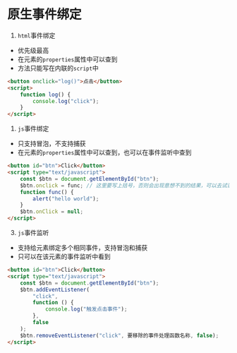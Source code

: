 # 原生事件绑定

1. `html`事件绑定

-   优先级最高
-   在元素的`properties`属性中可以查到
-   方法只能写在内联的`script`中

```html
<button onclick="log()">点击</button>
<script>
    function log() {
        console.log("click");
    }
</script>
```

1. `js`事件绑定

-   只支持冒泡，不支持捕获
-   在元素的`properties`属性中可以查到，也可以在事件监听中查到

```html
<button id="btn">Click</button>
<script type="text/javascript">
    const $btn = document.getElementById("btn");
    $btn.onclick = func; // 这里要写上括号，否则会出现意想不到的结果，可以去试试
    function func() {
        alert("hello world");
    }
    $btn.onClick = null;
</script>
```

3. `js`事件监听

-   支持给元素绑定多个相同事件，支持冒泡和捕获
-   只可以在该元素的事件监听中看到

```html
<button id="btn">Click</button>
<script type="text/javascript">
    const $btn = document.getElementById("btn");
    $btn.addEventListener(
        "click",
        function () {
            console.log("触发点击事件");
        },
        false
    );
    $btn.removeEventListener("click", 要移除的事件处理函数名称, false);
</script>
```
